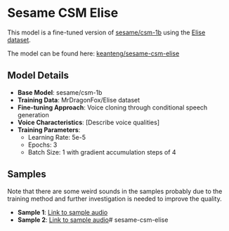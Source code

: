 # Sesame CSM Elise

This model is a fine-tuned version of [sesame/csm-1b](https://huggingface.co/sesame/csm-1b) using the [Elise dataset](https://huggingface.co/datasets/MrDragonFox/Elise).

The model can be found here: [keanteng/sesame-csm-elise](https://huggingface.co/keanteng/sesame-csm-elise)

## Model Details
- **Base Model**: sesame/csm-1b
- **Training Data**: MrDragonFox/Elise dataset
- **Fine-tuning Approach**: Voice cloning through conditional speech generation
- **Voice Characteristics**: [Describe voice qualities]
- **Training Parameters**: 
  - Learning Rate: 5e-5
  - Epochs: 3
  - Batch Size: 1 with gradient accumulation steps of 4

## Samples

Note that there are some weird sounds in the samples probably due to the training method and further investigation is needed to improve the quality.

- **Sample 1**: [Link to sample audio](sample/output.wav)
- **Sample 2**: [Link to sample audio](sample/output_2.wav)#   s e s a m e - c s m - e l i s e  
 